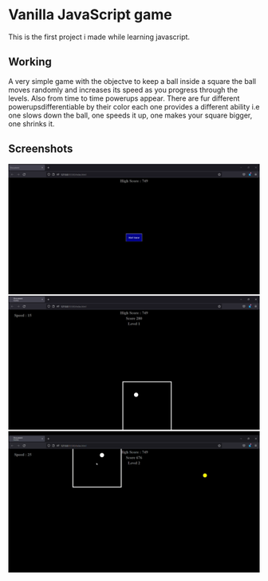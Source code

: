 # Vanilla JavaScript game
This is the first project i made while learning javascript.

## Working
A very simple game with the objectve to keep a ball inside a square the ball moves randomly and increases its speed as you progress through the levels. Also from time to time powerups appear. There are fur different powerupsdifferentiable by their color each one provides a different ability i.e one slows down the ball, one speeds it up, one makes your square bigger, one shrinks it.
## Screenshots

![start](./screenshots/Start.png)
![Game](./screenshots/GamePlay.png)
![Power up](./screenshots/powerUp.png)